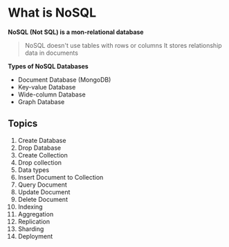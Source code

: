 # What is NoSQL

**NoSQL (Not SQL) is a mon-relational database**

> NoSQL doesn't use tables with rows or columns
> It stores relationship data in documents

**Types of NoSQL Databases**

- Document Database (MongoDB)
- Key-value Database
- Wide-column Database
- Graph Database

## Topics

1. Create Database
2. Drop Database
3. Create Collection
4. Drop collection
5. Data types
6. Insert Document to Collection
7. Query Document
8. Update Document
9. Delete Document
10. Indexing
11. Aggregation
12. Replication
13. Sharding
14. Deployment
